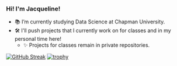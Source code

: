### Hi! I'm Jacqueline!
- 📚 I’m currently studying Data Science at Chapman University.
- 🛠️ I'll push projects that I currently work on for classes and in my personal time here!
    - ✨ Projects for classes remain in private repositories.

[![GitHub Streak](https://streak-stats.demolab.com?user=jjjhenriksen)](https://git.io/streak-stats)
[![trophy](https://github-profile-trophy.vercel.app/?username=jjjhenriksen)](https://github.com/ryo-ma/github-profile-trophy)
